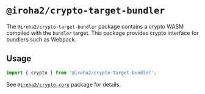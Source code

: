 # `@iroha2/crypto-target-bundler`

The `@iroha2/crypto-target-bundler` package contains a crypto WASM compiled with the `bundler` target.
This package provides crypto interface for bundlers such as Webpack.

## Usage

```ts
import { crypto } from '@iroha2/crypto-target-bundler';
```

See [`@iroha2/crypto-core`](https://github.com/hyperledger/iroha-javascript/tree/iroha2/packages/crypto/packages/core) package for details.
